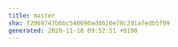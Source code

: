 ```yaml
---
title: master
sha: f2069747b6bc540690add620e78c2d1afedb5f09
generated: 2020-11-18 09:52:51 +0100
---
```

